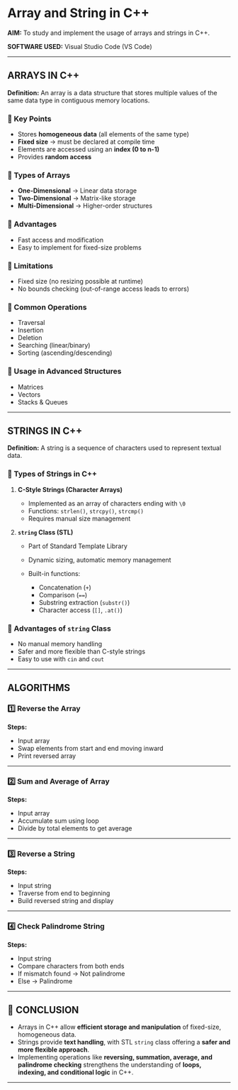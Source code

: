 # Array and String in C++

**AIM:**
To study and implement the usage of arrays and strings in C++.

**SOFTWARE USED:**
Visual Studio Code (VS Code)

---

## ARRAYS IN C++

**Definition:**
An array is a data structure that stores multiple values of the same data type in contiguous memory locations.

### 🔹 Key Points

* Stores **homogeneous data** (all elements of the same type)
* **Fixed size** → must be declared at compile time
* Elements are accessed using an **index (0 to n-1)**
* Provides **random access**

### 🔹 Types of Arrays

* **One-Dimensional** → Linear data storage
* **Two-Dimensional** → Matrix-like storage
* **Multi-Dimensional** → Higher-order structures

### 🔹 Advantages

* Fast access and modification
* Easy to implement for fixed-size problems

### 🔹 Limitations

* Fixed size (no resizing possible at runtime)
* No bounds checking (out-of-range access leads to errors)

### 🔹 Common Operations

* Traversal
* Insertion
* Deletion
* Searching (linear/binary)
* Sorting (ascending/descending)

### 🔹 Usage in Advanced Structures

* Matrices
* Vectors
* Stacks & Queues

---

## STRINGS IN C++

**Definition:**
A string is a sequence of characters used to represent textual data.

### 🔹 Types of Strings in C++

1. **C-Style Strings (Character Arrays)**

   * Implemented as an array of characters ending with `\0`
   * Functions: `strlen()`, `strcpy()`, `strcmp()`
   * Requires manual size management

2. **`string` Class (STL)**

   * Part of Standard Template Library
   * Dynamic sizing, automatic memory management
   * Built-in functions:

     * Concatenation (`+`)
     * Comparison (`==`)
     * Substring extraction (`substr()`)
     * Character access (`[]`, `.at()`)

### 🔹 Advantages of `string` Class

* No manual memory handling
* Safer and more flexible than C-style strings
* Easy to use with `cin` and `cout`

---

## ALGORITHMS

### 1️⃣ Reverse the Array

**Steps:**

* Input array
* Swap elements from start and end moving inward
* Print reversed array

---

### 2️⃣ Sum and Average of Array

**Steps:**

* Input array
* Accumulate sum using loop
* Divide by total elements to get average

---

### 3️⃣ Reverse a String

**Steps:**

* Input string
* Traverse from end to beginning
* Build reversed string and display

---

### 4️⃣ Check Palindrome String

**Steps:**

* Input string
* Compare characters from both ends
* If mismatch found → Not palindrome
* Else → Palindrome

---

## 📌 CONCLUSION

* Arrays in C++ allow **efficient storage and manipulation** of fixed-size, homogeneous data.
* Strings provide **text handling**, with STL `string` class offering a **safer and more flexible approach**.
* Implementing operations like **reversing, summation, average, and palindrome checking** strengthens the understanding of **loops, indexing, and conditional logic** in C++.

---
